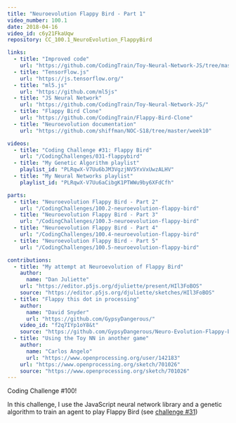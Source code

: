 ```yaml
---
title: "Neuroevolution Flappy Bird - Part 1"
video_number: 100.1
date: 2018-04-16
video_id: c6y21FkaUqw
repository: CC_100.1_NeuroEvolution_FlappyBird

links:
  - title: "Improved code"
    url: "https://github.com/CodingTrain/Toy-Neural-Network-JS/tree/master/examples/neuroevolution-flappybird"
  - title: "TensorFlow.js"
    url: "https://js.tensorflow.org/"
  - title: "ml5.js"
    url: "https://github.com/ml5js"
  - title: "JS Neural Network"
    url: "https://github.com/CodingTrain/Toy-Neural-Network-JS/"
  - title: "Flappy Bird Clone"
    url: "https://github.com/CodingTrain/Flappy-Bird-Clone"
  - title: "Neuroevolution documentation"
    url: "https://github.com/shiffman/NOC-S18/tree/master/week10"

videos:
  - title: "Coding Challenge #31: Flappy Bird"
    url: "/CodingChallenges/031-flappybird"
  - title: "My Genetic Algorithm playlist"
    playlist_id: "PLRqwX-V7Uu6bJM3VgzjNV5YxVxUwzALHV"
  - title: "My Neural Networks playlist"
    playlist_id: "PLRqwX-V7Uu6aCibgK1PTWWu9by6XFdCfh"

parts:
  - title: "Neuroevolution Flappy Bird - Part 2"
    url: "/CodingChallenges/100.2-neuroevolution-flappy-bird"
  - title: "Neuroevolution Flappy Bird - Part 3"
    url: "/CodingChallenges/100.3-neuroevolution-flappy-bird"
  - title: "Neuroevolution Flappy Bird - Part 4"
    url: "/CodingChallenges/100.4-neuroevolution-flappy-bird"
  - title: "Neuroevolution Flappy Bird - Part 5"
    url: "/CodingChallenges/100.5-neuroevolution-flappy-bird"

contributions:
  - title: "My attempt at Neuroevolution of Flappy Bird"
    author:
      name: "Dan Juliette"
    url: "https://editor.p5js.org/djuliette/present/HIl3FoBOS"
    source: "https://editor.p5js.org/djuliette/sketches/HIl3FoBOS"
  - title: "Flappy this dot in processing"
    author:
      name: "David Snyder"
      url: "https://github.com/GypsyDangerous/"
    video_id: "f2q7IYp1oY8&t"
    source: "https://github.com/GypsyDangerous/Neuro-Evolution-Flappy-bird"
  - title: "Using the Toy NN in another game"
    author:
      name: "Carlos Angelo"
      url: "https://www.openprocessing.org/user/142183"
    url: "https://www.openprocessing.org/sketch/701026"
    source: "https://www.openprocessing.org/sketch/701026"
---
```


Coding Challenge #100!

In this challenge, I use the JavaScript neural network library and a genetic algorithm to train an agent to play Flappy Bird (see [challenge #31](https://youtu.be/cXgA1d_E-jY))
